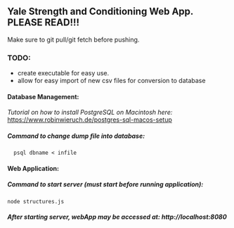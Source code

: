 ## Yale Strength and Conditioning Web App. PLEASE READ!!!

Make sure to git pull/git fetch before pushing.

### TODO:
- create executable for easy use.
- allow for easy import of new csv files for conversion to database
    
#### Database Management:
*Tutorial on how to install PostgreSQL on Macintosh here:*
  https://www.robinwieruch.de/postgres-sql-macos-setup
 
##### Command to change dump file into database:
```
  psql dbname < infile
```

#### Web Application:

##### Command to start server (must start before running application): 
```
node structures.js
``` 

##### After starting server, webApp may be accessed at: http://localhost:8080
